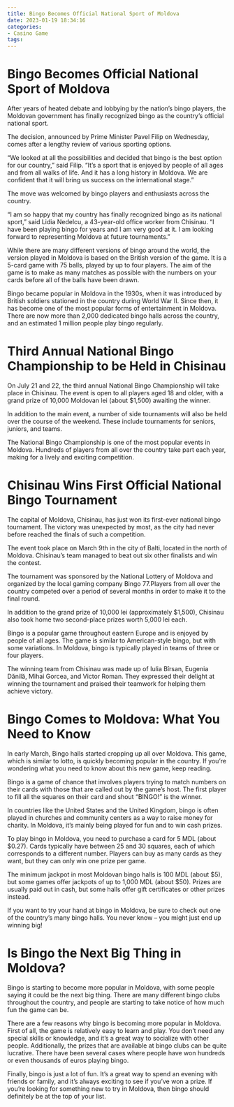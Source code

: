 ```yaml
---
title: Bingo Becomes Official National Sport of Moldova
date: 2023-01-19 18:34:16
categories:
- Casino Game
tags:
---
```



#  Bingo Becomes Official National Sport of Moldova

After years of heated debate and lobbying by the nation’s bingo players, the Moldovan government has finally recognized bingo as the country’s official national sport.

The decision, announced by Prime Minister Pavel Filip on Wednesday, comes after a lengthy review of various sporting options.

“We looked at all the possibilities and decided that bingo is the best option for our country,” said Filip. “It’s a sport that is enjoyed by people of all ages and from all walks of life. And it has a long history in Moldova. We are confident that it will bring us success on the international stage.”

The move was welcomed by bingo players and enthusiasts across the country.

“I am so happy that my country has finally recognized bingo as its national sport,” said Lidia Nedelcu, a 43-year-old office worker from Chisinau. “I have been playing bingo for years and I am very good at it. I am looking forward to representing Moldova at future tournaments.”

While there are many different versions of bingo around the world, the version played in Moldova is based on the British version of the game. It is a 5-card game with 75 balls, played by up to four players. The aim of the game is to make as many matches as possible with the numbers on your cards before all of the balls have been drawn.

Bingo became popular in Moldova in the 1930s, when it was introduced by British soldiers stationed in the country during World War II. Since then, it has become one of the most popular forms of entertainment in Moldova. There are now more than 2,000 dedicated bingo halls across the country, and an estimated 1 million people play bingo regularly.

#  Third Annual National Bingo Championship to be Held in Chisinau

On July 21 and 22, the third annual National Bingo Championship will take place in Chisinau. The event is open to all players aged 18 and older, with a grand prize of 10,000 Moldovan lei (about $1,500) awaiting the winner.

In addition to the main event, a number of side tournaments will also be held over the course of the weekend. These include tournaments for seniors, juniors, and teams.

The National Bingo Championship is one of the most popular events in Moldova. Hundreds of players from all over the country take part each year, making for a lively and exciting competition.

#  Chisinau Wins First Official National Bingo Tournament

The capital of Moldova, Chisinau, has just won its first-ever national bingo tournament. The victory was unexpected by most, as the city had never before reached the finals of such a competition.

The event took place on March 9th in the city of Balti, located in the north of Moldova. Chisinau’s team managed to beat out six other finalists and win the contest.

The tournament was sponsored by the National Lottery of Moldova and organized by the local gaming company Bingo 77.Players from all over the country competed over a period of several months in order to make it to the final round.

In addition to the grand prize of 10,000 lei (approximately $1,500), Chisinau also took home two second-place prizes worth 5,000 lei each.

Bingo is a popular game throughout eastern Europe and is enjoyed by people of all ages. The game is similar to American-style bingo, but with some variations. In Moldova, bingo is typically played in teams of three or four players.

The winning team from Chisinau was made up of Iulia Bîrsan, Eugenia Dănilă, Mihai Gorcea, and Victor Roman. They expressed their delight at winning the tournament and praised their teamwork for helping them achieve victory.

#  Bingo Comes to Moldova: What You Need to Know

In early March, Bingo halls started cropping up all over Moldova. This game, which is similar to lotto, is quickly becoming popular in the country. If you’re wondering what you need to know about this new game, keep reading.

Bingo is a game of chance that involves players trying to match numbers on their cards with those that are called out by the game’s host. The first player to fill all the squares on their card and shout “BINGO!” is the winner.

In countries like the United States and the United Kingdom, bingo is often played in churches and community centers as a way to raise money for charity. In Moldova, it’s mainly being played for fun and to win cash prizes.

To play bingo in Moldova, you need to purchase a card for 5 MDL (about $0.27). Cards typically have between 25 and 30 squares, each of which corresponds to a different number. Players can buy as many cards as they want, but they can only win one prize per game.

The minimum jackpot in most Moldovan bingo halls is 100 MDL (about $5), but some games offer jackpots of up to 1,000 MDL (about $50). Prizes are usually paid out in cash, but some halls offer gift certificates or other prizes instead.

If you want to try your hand at bingo in Moldova, be sure to check out one of the country’s many bingo halls. You never know – you might just end up winning big!

#  Is Bingo the Next Big Thing in Moldova?

Bingo is starting to become more popular in Moldova, with some people saying it could be the next big thing. There are many different bingo clubs throughout the country, and people are starting to take notice of how much fun the game can be.

There are a few reasons why bingo is becoming more popular in Moldova. First of all, the game is relatively easy to learn and play. You don’t need any special skills or knowledge, and it’s a great way to socialize with other people. Additionally, the prizes that are available at bingo clubs can be quite lucrative. There have been several cases where people have won hundreds or even thousands of euros playing bingo.

Finally, bingo is just a lot of fun. It’s a great way to spend an evening with friends or family, and it’s always exciting to see if you’ve won a prize. If you’re looking for something new to try in Moldova, then bingo should definitely be at the top of your list.